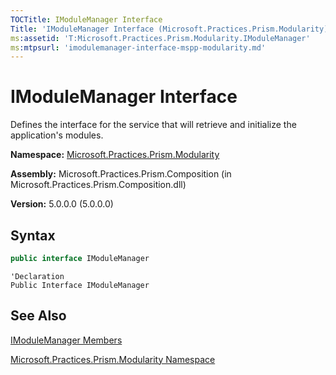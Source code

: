 ```yaml
---
TOCTitle: IModuleManager Interface
Title: 'IModuleManager Interface (Microsoft.Practices.Prism.Modularity)'
ms:assetid: 'T:Microsoft.Practices.Prism.Modularity.IModuleManager'
ms:mtpsurl: 'imodulemanager-interface-mspp-modularity.md'
---
```


# IModuleManager Interface

Defines the interface for the service that will retrieve and initialize the application's modules.

**Namespace:** [Microsoft.Practices.Prism.Modularity](/patterns-practices/reference/mspp-modularity-namespace)

**Assembly:** Microsoft.Practices.Prism.Composition (in Microsoft.Practices.Prism.Composition.dll)

**Version:** 5.0.0.0 (5.0.0.0)

## Syntax

```C#
public interface IModuleManager
```

```VB
'Declaration
Public Interface IModuleManager
```

## See Also

[IModuleManager Members](/patterns-practices/reference/imodulemanager-members-mspp-modularity)

[Microsoft.Practices.Prism.Modularity Namespace](/patterns-practices/reference/mspp-modularity-namespace)